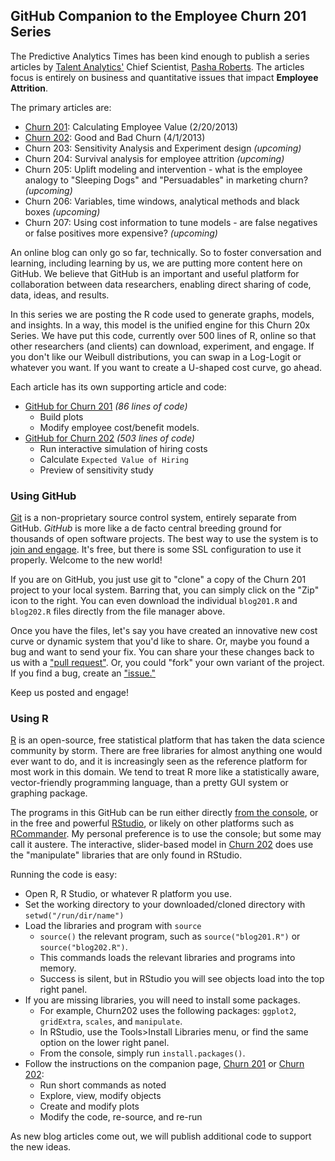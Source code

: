 ## GitHub Companion to the Employee Churn 201 Series

The Predictive Analytics Times has been kind enough to publish a series articles by [Talent Analytics'][ta] Chief Scientist, [Pasha Roberts][pasha].
The articles focus is entirely on business and quantitative issues that impact **Employee Attrition**.

The primary articles are:

- [Churn 201][churn201]: Calculating Employee Value (2/20/2013)
- [Churn 202][churn202]: Good and Bad Churn (4/1/2013)
- Churn 203: Sensitivity Analysis and Experiment design *(upcoming)*
- Churn 204: Survival analysis for employee attrition *(upcoming)*
- Churn 205: Uplift modeling and intervention - what is the employee analogy to "Sleeping Dogs" and "Persuadables" in marketing churn? *(upcoming)*
- Churn 206: Variables, time windows, analytical methods and black boxes *(upcoming)*
- Churn 207: Using cost information to tune models - are false negatives or false positives more expensive? *(upcoming)*

An online blog can only go so far, technically.
So to foster conversation and learning, including learning by us, we are putting more content here on GitHub.
We believe that GitHub is an important and useful platform for collaboration between data researchers, enabling direct sharing of code, data, ideas, and results.

In this series we are posting the R code used to generate graphs, models, and insights.
In a way, this model is the unified engine for this Churn 20x Series.
We have put this code, currently over 500 lines of R, online so that other researchers (and clients) can download, experiment, and engage.
If you don't like our Weibull distributions, you can swap in a Log-Logit or whatever you want.
If you want to create a U-shaped cost curve, go ahead.

Each article has its own supporting article and code:

- [GitHub for Churn 201][github201] *(86 lines of code)*
	- Build plots
	- Modify employee cost/benefit models.
- [GitHub for Churn 202][github202] *(503 lines of code)*
	- Run interactive simulation of hiring costs
	- Calculate `Expected Value of Hiring`
	- Preview of sensitivity study

### Using GitHub

[Git][git] is a non-proprietary source control system, entirely separate from GitHub.
*GitHub* is more like a de facto central breeding ground for thousands of open software projects.
The best way to use the system is to [join and engage][joingh].
It's free, but there is some SSL configuration to use it properly.
Welcome to the new world!

If you are on GitHub, you just use git to "clone" a copy of the Churn 201 project to your local system.
Barring that, you can simply click on the "Zip" icon to the right.
You can even download the individual `blog201.R` and `blog202.R` files directly from the file manager above.

Once you have the files, let's say you have created an innovative new cost curve or dynamic system that you'd like to share.
Or, maybe you found a bug and want to send your fix.
You can share your these changes back to us with a ["pull request"][pullreq].
Or, you could "fork" your own variant of the project.
If you find a bug, create an ["issue."][issues] 

Keep us posted and engage!

### Using R

[R][rproject] is an open-source, free statistical platform that has taken the data science community by storm.
There are free libraries for almost anything one would ever want to do, and it is increasingly seen as the reference platform for most work in this domain.
We tend to treat R more like a statistically aware, vector-friendly programming language, than a pretty GUI system or graphing package.

The programs in this GitHub can be run either directly [from the console][rproject], or in the free and powerful [RStudio][rstudio], or likely on other platforms such as [RCommander][rcommander].
My personal preference is to use the console; but some may call it austere.
The interactive, slider-based model in [Churn 202][github202] does use the "manipulate" libraries that are only found in RStudio.

Running the code is easy:

- Open R, R Studio, or whatever R platform you use.
- Set the working directory to your downloaded/cloned directory with `setwd("/run/dir/name")` 
- Load the libraries and program with `source`
	- `source()` the relevant program, such as `source("blog201.R")` or `source("blog202.R")`.
	- This commands loads the relevant libraries and programs into memory.
	- Success is silent, but in RStudio you will see objects load into the top right panel.
- If you are missing libraries, you will need to install some packages.
	- For example, Churn202 uses the following packages: `ggplot2`, `gridExtra`, `scales`, and `manipulate`. 
	- In RStudio, use the Tools&gt;Install Libraries menu, or find the same option on the lower right panel.
	- From the console, simply run `install.packages()`.
- Follow the instructions on the companion page, [Churn 201][github201] or [Churn 202][github202]:
	- Run short commands as noted
	- Explore, view, modify objects
	- Create and modify plots
	- Modify the code, re-source, and re-run

As new blog articles come out, we will publish additional code to support the new ideas.


[ta]: http://www.talentanalytics.com
[pasha]: https://twitter.com/pasharoberts

[churn201]: http://www.predictiveanalyticsworld.com/patimes/employee-churn-201-calculating-employee-value/
[github201]: https://github.com/talentanalytics/churn201/blob/master/churn201.md

[churn202]: http://www.predictiveanalyticsworld.com/patimes/employee-churn-202-good-bad-churn/
[github202]: https://github.com/talentanalytics/churn201/blob/master/churn202.md

[statmethods]: http://statmethods.net
[rproject]: http://www.r-project.org/
[rstudio]: http://www.rstudio.com/
[rcommander]: http://socserv.mcmaster.ca/jfox/Misc/Rcmdr/

[git]: http://git-scm.com/
[joingh]: https://github.com/join
[pullreq]: https://github.com/talentanalytics/churn201/pulls
[issues]: https://github.com/talentanalytics/churn201/issues
